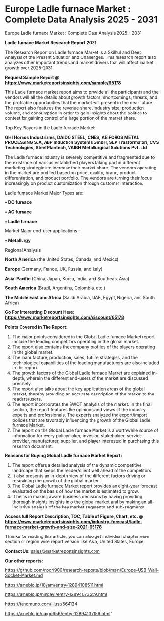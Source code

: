 # Europe Ladle furnace Market : Complete Data Analysis 2025 - 2031
Europe Ladle furnace Market : Complete Data Analysis 2025 - 2031

<strong>Ladle furnace Market Research Report 2031</strong>

The Research Report on Ladle furnace Market is a Skillful and Deep Analysis of the Present Situation and Challenges. This research report also analyzes other important trends and market drivers that will affect market growth over 2025-2031.

<strong>Request Sample Report @ <a href=https://www.marketreportsinsights.com/sample/65178>https://www.marketreportsinsights.com/sample/65178</a></strong>

This Ladle furnace market report aims to provide all the participants and the vendors will all the details about growth factors, shortcomings, threats, and the profitable opportunities that the market will present in the near future. The report also features the revenue share, industry size, production volume, and consumption in order to gain insights about the politics to contest for gaining control of a large portion of the market share.

Top Key Players in the Ladle furnace Market:

<strong>GHI Hornos Industriales, DAIDO STEEL, CNES, AEIFOROS METAL PROCESSING S.A, ABP Induction Systems GmbH, SEA Trasformatori, CVS Technologies, Steel Plantech, VAIBH Metallurgical Solutions Pvt. Ltd</strong>

The Ladle furnace Industry is severely competitive and fragmented due to the existence of various established players taking part in different marketing strategies to increase their market share. The vendors operating in the market are profiled based on price, quality, brand, product differentiation, and product portfolio. The vendors are turning their focus increasingly on product customization through customer interaction.

Ladle furnace Market Major Types are:

<strong>• DC furnace

• AC furnace

• Ladle furnace</strong>

Market Major end-user applications :

<strong>• Metallurgy</strong>

Regional Analysis

</u><strong><b>North America</b></strong> (the United States, Canada, and Mexico)

<strong><b>Europe </b></strong>(Germany, France, UK, Russia, and Italy)

<strong><b>Asia-Pacific</b></strong> (China, Japan, Korea, India, and Southeast Asia)

<strong><b>South America</b></strong> (Brazil, Argentina, Colombia, etc.)

<strong><b>The Middle East and Africa</b></strong> (Saudi Arabia, UAE, Egypt, Nigeria, and South Africa)

<strong>Go For Interesting Discount Here: <a href=https://www.marketreportsinsights.com/discount/65178>https://www.marketreportsinsights.com/discount/65178</a></strong>

<strong>Points Covered in The Report:</strong>
<ol>
  <li>The major points considered in the Global Ladle furnace Market report include the leading competitors operating in the global market.</li>
  <li>The report also contains the company profiles of the players operating in the global market.</li>
  <li>The manufacture, production, sales, future strategies, and the technological capabilities of the leading manufacturers are also included in the report.</li>
  <li>The growth factors of the Global Ladle furnace Market are explained in-depth, wherein the different end-users of the market are discussed precisely.</li>
  <li>The report also talks about the key application areas of the global market, thereby providing an accurate description of the market to the readers/users.</li>
  <li>The report incorporates the SWOT analysis of the market. In the final section, the report features the opinions and views of the industry experts and professionals. The experts analyzed the export/import policies that are favorably influencing the growth of the Global Ladle furnace Market.</li>
  <li>The report on the Global Ladle furnace Market is a worthwhile source of information for every policymaker, investor, stakeholder, service provider, manufacturer, supplier, and player interested in purchasing this research document.</li>
</ol>
<strong>Reasons for Buying Global Ladle furnace Market Report:</strong>

<ol>
  <li>The report offers a detailed analysis of the dynamic competitive landscape that keeps the reader/client well ahead of the competitors.</li>
  <li>It also presents an in-depth view of the different factors driving or restraining the growth of the global market.</li>
  <li>The Global Ladle furnace Market report provides an eight-year forecast evaluated on the basis of how the market is estimated to grow.</li>
  <li>It helps in making aware business decisions by having providing thorough insights insights into the global market and by making an all-inclusive analysis of the key market segments and sub-segments.</li>
</ol>
<strong>Access full Report Description, TOC, Table of Figure, Chart, etc. @ <a href=https://www.marketreportsinsights.com/industry-forecast/ladle-furnace-market-growth-and-size-2021-65178>https://www.marketreportsinsights.com/industry-forecast/ladle-furnace-market-growth-and-size-2021-65178</a></strong>


Thanks for reading this article; you can also get individual chapter wise section or region wise report version like Asia, United States, Europe.

<strong>Contact Us:</strong>
sales@marketreportsinsights.com

<strong>Our other reports:</strong>

<a href=https://github.com/noori900/research-reports/blob/main/Europe-USB-Wall-Socket-Market.md>https://github.com/noori900/research-reports/blob/main/Europe-USB-Wall-Socket-Market.md</a>

<a href=https://ameblo.jp/18yam/entry-12894108511.html>https://ameblo.jp/18yam/entry-12894108511.html</a>

<a href=https://ameblo.jp/hindavi/entry-12894073559.html>https://ameblo.jp/hindavi/entry-12894073559.html</a>

<a href=https://tanomuno.com/illust/564124>https://tanomuno.com/illust/564124</a>

<a href=https://ameblo.jp/cargo656/entry-12894137156.html>https://ameblo.jp/cargo656/entry-12894137156.html</a>"
